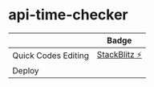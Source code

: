 # api-time-checker

|                     | Badge                                                          |
| ------------------- | -------------------------------------------------------------- |
| Quick Codes Editing | [StackBlitz ⚡️](https://stackblitz.com/edit/api-time-checker) |
| Deploy              |                                                                |
